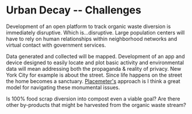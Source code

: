 Urban Decay -- Challenges
=========

Development of an open platform to track organic waste diversion is immediately disruptive. Which is...disruptive. Large population centers will have to rely on human relationships within neighborhood networks and virtual contact with government services. 

Data generated and collected will be mapped. Development of an app and device designed to easily locate and plot basic activity and environmental data will mean addressing both the propaganda & reality of privacy. New York City for example is about the street. Since life happens on the street the home becomes a sanctuary. [Placemeter's](http://placemeter.com/about) approach is I think a great model for navigating these monumental issues.

Is 100% food scrap diversion into compost even a viable goal? Are there other by-products that might be harvested from the organic waste stream?
